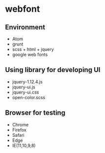 # webfont

## Environment
+ Atom
+ grunt
+ scss + html + jquery
+ google web fonts


## Using library for developing UI
+ jquery-1.12.4.js
+ jquery-ui.js
+ jquery-ui.css
+ open-color.scss


## Browser for testing
+ Chrome
+ Firefox
+ Safari
+ Edge
+ IE(11,10,9,8)
